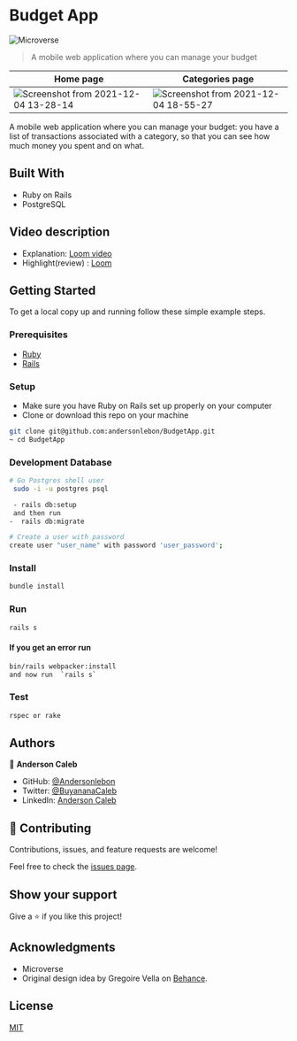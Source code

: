 # Budget App

![Microverse](https://img.shields.io/badge/Microverse-blueviolet)

> A mobile web application where you can manage your budget

Home page | Categories page
----------| ----------------
![Screenshot from 2021-12-04 13-28-14](https://user-images.githubusercontent.com/65068771/144707791-ac4b41f3-2af1-4945-8c65-627dc30c6fca.png) | ![Screenshot from 2021-12-04 18-55-27](https://user-images.githubusercontent.com/65068771/144717824-bbf42474-08bb-4926-9a83-edbd5a967e1b.png)


A mobile web application where you can manage your budget: you have a list of transactions associated with a category, so that you can see how much money you spent and on what.

## Built With

- Ruby on Rails
- PostgreSQL

## Video description
- Explanation: [Loom video](https://loom.com/share/9fb0fa00b7c147ad928599dbcdf16334)
- Highlight(review) : [Loom](https://www.loom.com/share/ff929bdcf9d740838e8d3b5eff1bb8be)

## Getting Started

To get a local copy up and running follow these simple example steps.

### Prerequisites

- [Ruby](https://www.ruby-lang.org/en/)
- [Rails](https://gorails.com/)

### Setup

- Make sure you have Ruby on Rails set up properly on your computer
- Clone or download this repo on your machine

```sh
git clone git@github.com:andersonlebon/BudgetApp.git
~ cd BudgetApp

```

### Development Database

```sh
# Go Postgres shell user
 sudo -i -u postgres psql
```

```sh
 - rails db:setup
 and then run
-  rails db:migrate

```

```sh
# Create a user with password
create user "user_name" with password 'user_password';

```

### Install

```sh
bundle install
```

### Run

```sh
rails s
```

#### If you get an error run

```sh
bin/rails webpacker:install
and now run  `rails s`
```

### Test

```sh
rspec or rake
```

## Authors

👤 **Anderson Caleb**

- GitHub: [@Andersonlebon](https://github.com/andersonlebon)
- Twitter: [@BuyananaCaleb](https://twitter.com/BuyananaCaleb)
- LinkedIn: [Anderson Caleb](https://www.linkedin.com/in/anderson-caleb-915343209/)

## 🤝 Contributing

Contributions, issues, and feature requests are welcome!

Feel free to check the [issues page](../../issues/).

## Show your support

Give a ⭐️ if you like this project!

## Acknowledgments

- Microverse
- Original design idea by Gregoire Vella on [Behance](https://www.behance.net/gregoirevella).

## License

[MIT](./LICENSE)
